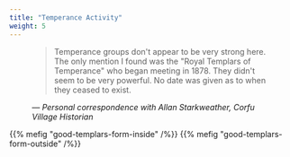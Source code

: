 ```yaml
---
title: "Temperance Activity"
weight: 5
---
```


<figure>
<blockquote>
Temperance groups don't appear to be very strong here. The only mention I found was the "Royal Templars of Temperance" who began meeting in 1878. They didn't seem to be very powerful. No date was given as to when they ceased to exist.
</blockquote>
<figcaption>
— <cite>Personal correspondence with Allan Starkweather, Corfu Village Historian</cite>
</figcaption>
</figure>

{{% mefig "good-templars-form-inside" /%}}
{{% mefig "good-templars-form-outside" /%}}

